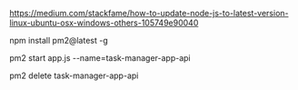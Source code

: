https://medium.com/stackfame/how-to-update-node-js-to-latest-version-linux-ubuntu-osx-windows-others-105749e90040

npm install pm2@latest -g

pm2 start app.js --name=task-manager-app-api

pm2 delete task-manager-app-api
